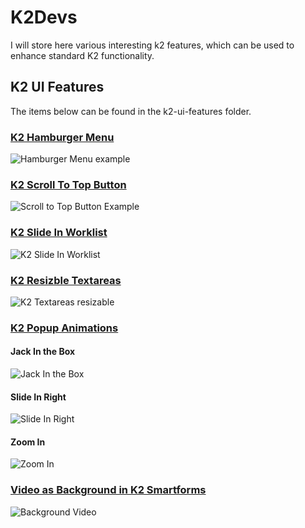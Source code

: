 # K2Devs
I will store here various interesting k2 features, which can be used to enhance standard K2 functionality.

## K2 UI Features
The items below can be found in the k2-ui-features folder.

### [K2 Hamburger Menu](https://dudelisdev.com/2019/02/hamburger-menu-tabs.html)
![Hamburger Menu example](https://dudelisdev.com/wp-content/uploads/2019/02/Hamburger-Menu_example-2.png)

### [K2 Scroll To Top Button](https://dudelisdev.com/2018/11/scroll-top-button.html)
![Scroll to Top Button Example](https://dudelisdev.com/wp-content/uploads/2018/11/Scroll-to-top-button.gif)

### [K2 Slide In Worklist](https://dudelisdev.com/2019/02/k2-slide-worklist.html)
![K2 Slide In Worklist](https://dudelisdev.com/wp-content/uploads/2019/02/K2-slide-in-worklist.gif)

### [K2 Resizble Textareas](https://dudelisdev.com/2019/03/k2-smartforms-how-to-make-textarea.html)
![K2 Textareas resizable](https://dudelisdev.com/wp-content/uploads/2019/03/textarea-resizable.gif)

### [K2 Popup Animations](https://dudelisdev.com/2019/03/popup-animations-k2.html)
#### Jack In the Box
![Jack In the Box](https://dudelisdev.com/wp-content/uploads/2019/03/CSS-Animation-jackInTheBox.gif)
#### Slide In Right
![Slide In Right](https://dudelisdev.com/wp-content/uploads/2019/03/CSS-SlideInRightFadeOut.gif)
#### Zoom In
![Zoom In](https://dudelisdev.com/wp-content/uploads/2019/03/CSS-SubViewZoomIn.gif)

### [Video as Background in K2 Smartforms](https://dudelisdev.com/2019/04/video-background-k2.html)
![Background Video](https://github.com/dudelis/K2Devs/raw/master/k2-ui-features/k2-video-background/video-background-result.gif)